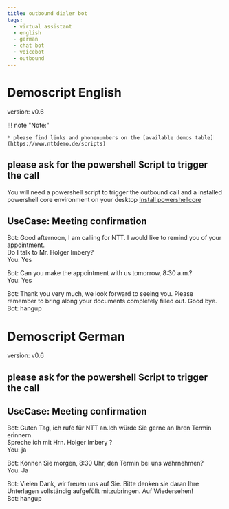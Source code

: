 ```yaml
---
title: outbound dialer bot
tags:
  - virtual assistant
  - english
  - german
  - chat bot
  - voicebot
  - outbound
---
```


# Demoscript English
version: v0.6

!!! note "Note:"

    * please find links and phonenumbers on the [available demos table](https://www.nttdemo.de/scripts)


## please ask for the powershell Script to trigger the call
You will need a powershell script to trigger the outbound call and a installed powershell core environment on your desktop [Install powershellcore](https://docs.microsoft.com/en-us/powershell/scripting/install/installing-powershell-on-windows?view=powershell-7.2)

## UseCase: Meeting confirmation

Bot: Good afternoon, I am calling for NTT. I would like to remind you of your appointment.   
     Do I talk to Mr. Holger Imbery?  
You: Yes   

Bot: Can you make the appointment with us tomorrow, 8:30 a.m.?   
You: Yes   

Bot: Thank you very much, we look forward to seeing you. Please remember to bring along your documents completely filled out. Good bye.   
Bot: hangup   

# Demoscript German
version: v0.6

## please ask for the powershell Script to trigger the call

## UseCase: Meeting confirmation

Bot: Guten Tag, ich rufe für NTT an.Ich würde Sie gerne an Ihren Termin erinnern.  
     Spreche ich mit Hrn. Holger Imbery ?   
You: ja   

Bot: Können Sie morgen, 8:30 Uhr, den Termin bei uns wahrnehmen?   
You: Ja   

Bot: Vielen Dank, wir freuen uns auf Sie. Bitte denken sie daran Ihre Unterlagen vollständig aufgefüllt mitzubringen. Auf Wiedersehen!   
Bot: hangup   
